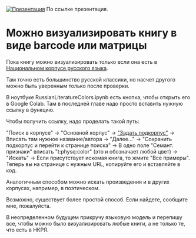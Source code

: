[![Презентация](https://img.youtube.com/vi/Y1qPeioydpE/maxresdefault.jpg)](https://youtu.be/Y1qPeioydpE)
По ссылке презентация.

# Можно визуализировать книгу в виде barcode или матрицы

Пока книгу можно визуализировать только если она есть в [Национальном корпусе русского языка](https://ruscorpora.ru/).

Там точно есть большинство русской классики, но насчет другого можно быть уверенным только после проверки.

В ноутбуке RussianLiteratureColors.ipynb есть кнопка, чтобы открыть его в Google Colab.
Там в последней главе надо просто вставить нужную ссылку в функцию.

Чтобы получить ссылку, надо проделать такой путь:

"Поиск в корпусе" -> "Основной корпус" -> ["Задать подкорпус"](https://ruscorpora.ru/new/mycorpora-main.html) -> Вписать там нужное название/автора ->
"Далее..." -> "Сохранить подкорпус и перейти к странице поиска" -> В одно поле "Семант. признаки" вписать "t:physq:color" (это и обозначает любой цвет) ->
"Искать" -> Если присутствует искомая книга, то жмите "Все примеры". Теперь вы на странице с нужным URL, копируйте его и вставляйте в код.

Аналогичным способом можно искать произведения и в других корпусах, например, в поэтическом.

Возможно, существует более простой способ. Если найдете, сообщите мне, пожалуйста.

В неопределенном будущем прикручу языковую модель и перепишу все, чтобы можно было визуализировать любые книги, а не только те, что есть в НКРЯ.
